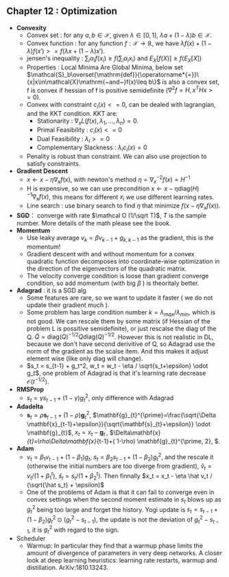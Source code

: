 ## Chapter 12 : Optimization
- **Convexity**
  - Convex set : for any $a, b \in \mathcal X$, given $\lambda \in [0, 1]$, $\lambda a + (1 - \lambda) b \in \mathcal X$.
  - Convex function : for any function $f : \mathcal X \rightarrow \mathbb R$, we have $\lambda f(x) + (1 - \lambda) f(x') >= f(\lambda x + (1-\lambda)x')$.
  - jensen's inequality : $\sum_i\alpha_if(x_i)\geq f\left(\sum_i\alpha_ix_i\right)$ and $E_X[f(X)]\geq f\left(E_X[X]\right)$
  - Properties : Local Minima Are Global Minima, below set $\mathcal{S}_b\overset{\mathrm{def}}{\operatorname*{=}}\{x|x\in\mathcal{X}\mathrm{~and~}f(x)\leq b\}$ is also a convex set, f is convex if hessian of f is positive semidefinite ($\nabla^2 f = H, x^THx >= 0$).
  - Convex with constraint $c_i(x) <= 0$, can be dealed with lagrangian, and the KKT condition. KKT are:
    - Stationarity : $\nabla_x L(f(x), \lambda_1, \ldots, \lambda_n) = 0$.
    - Primal Feasibility : $c_i(x) <= 0$
    - Dual Feasibility : $\lambda_i >= 0$
    - Complementary Slackness : $\lambda_i c_i(x) = 0$
  - Penality is robust than constraint. We can also use projection to satisfy constraints.
- **Gradient Descent**
  - $x \leftarrow x - \eta \nabla_x f(x)$, with newton's method $\eta = \nabla_x^{-2} f(x) = H^{-1}$
  - H is expensive, so we can use precondition $x \leftarrow x - \eta \text{diag}(H)^{-1}\nabla_x f(x)$, this means for different $x_i$ we use different learning rates.
  - Line search : use binary search to find $\eta$ that minimize $f(x - \eta \nabla_x f(x))$.
- **SGD**： converge with rate $\mathcal O (1/\sqrt T)$, $T$ is the sample number. More details of the math please see the book.
- **Momentum**
  - Use leaky average $v_k = \beta v_{k-1} + g_{k, k-1}$ as the gradient, this is the momentum!
  - Gradient descent with and without momentum for a convex quadratic function decomposes into coordinate-wise optimization in the direction of the eigenvectors of the quadratic matrix.
  - The velocity converge condition is loose than gradient converge condition, so add momentum (with big $\beta$ ) is theoritaly better.
- **Adagrad** : it is a SGD alg
  - Some features are rare, so we want to update it faster ( we do not update their gradient much ).
  - Some problem has large condition number $k = \lambda_{max} / \lambda_{min}$, which is not good. We can rescale them by some matrix (if Hessian of the problem L is possitive semidefinite), or just rescalse the diag of the Q. $\tilde Q = \text{diag}(Q)^{-1/2}Q\text{diag}(Q)^{-1/2}$. However this is not realistic in DL, because we don't have second derivitive of Q, so Adagrad use the norm of the gradient as the scalse item. And this makes it adjust element wise (like only diag will change).
  - $s_t = s_{t-1} + g_t^2, w_t = w_t - \eta / \sqrt{s_t+\epsilon} \odot g_t$, one problem of Adagrad is that it's learning rate decrease $\mathcal O(t^{-1/2})$.
- **RMSProp**
  - $s_t = \gamma s_{t-1} + (1-\gamma) g_t^2$, only difference with Adagrad
- **Adadelta**
  - $\mathbf{s}_{t}=\rho \mathbf{s}_{t-1}+(1-\rho) \mathbf{g}_{t}^{2}$, $\mathbf{g}_{t}^{\prime}=\frac{\sqrt{\Delta \mathbf{x}_{t-1}+\epsilon}}{\sqrt{\mathbf{s}_{t}+\epsilon}} \odot \mathbf{g}_{t}$, $x_t = x_t - \mathbf{g}_{t}^{\prime}$, $\Delta\mathbf{x}_{t}=\rho\Delta\mathbf{x}_{t-1}+( 1-\rho) \mathbf{g}_{t}^{\prime\, 2}, $.
- **Adam**
  - $v_t = \beta_1 v_{t-1} + (1-\beta_1)g_{t}$, $s_t = \beta_2 s_{t-1} + (1-\beta_2)g^2_{t}$, and the rescale it (otherwise the initial numbers are too diverge from gradient), $\hat v_t = v_t / (1 + \beta_1^t)$, $\hat s_t = s_t / (1 + \beta_2^t)$. Then finnally $x_t = x_t - \eta \hat v_t / (\sqrt{\hat s_t} + \epsilon)$
  - One of the problems of Adam is that it can fail to converge even in convex settings when the second moment estimate in $s_t$ blows up as $g^2_t$ being too large and forget the history. Yogi update is $s_t = s_{t-1} + (1-\beta_2)g^2_{t} \odot (g^2_{t} - s_{t-1})$, the update is not the deviation of $g^2_{t} - s_{t-1}$, it is $g^2_{t}$ with regard to the sign.
- Scheduler
  - Warmup: In particular they find that a warmup phase limits the amount of divergence of parameters in very deep networks. A closer look at deep learning heuristics: learning rate restarts, warmup and distillation. ArXiv:1810.13243.
<!-- <img alt="ResNeXt Block" src="https://d2l.ai/_images/rnn.svg" style="background-color: white; display: inline-block;"> -->
<!-- <img alt="ResNeXt Block" src="https://d2l.ai/_images/rnn-bptt.svg" style="background-color: white; display: inline-block;"> -->